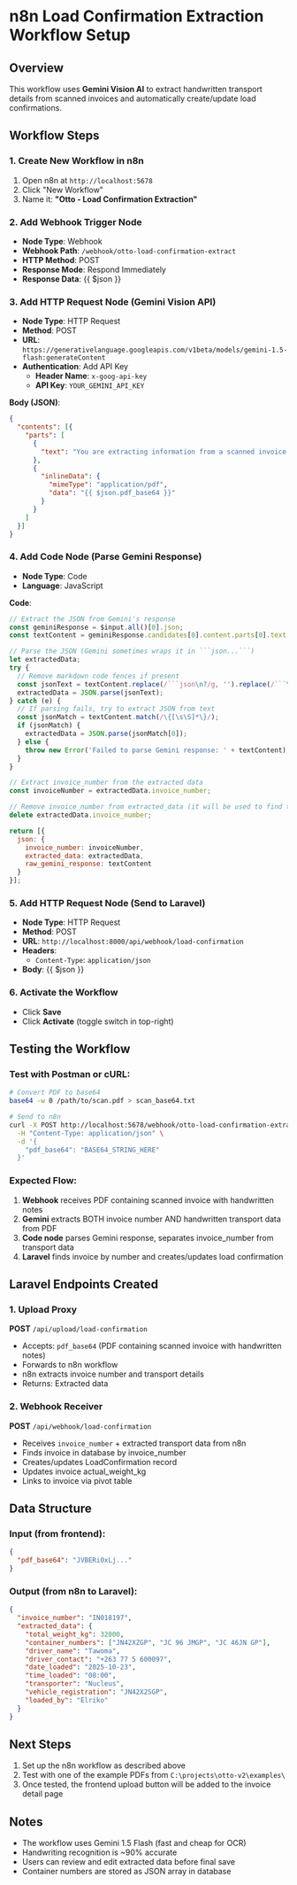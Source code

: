# n8n Load Confirmation Extraction Workflow Setup

## Overview
This workflow uses **Gemini Vision AI** to extract handwritten transport details from scanned invoices and automatically create/update load confirmations.

## Workflow Steps

### 1. Create New Workflow in n8n
1. Open n8n at `http://localhost:5678`
2. Click "New Workflow"
3. Name it: **"Otto - Load Confirmation Extraction"**

### 2. Add Webhook Trigger Node
- **Node Type**: Webhook
- **Webhook Path**: `/webhook/otto-load-confirmation-extract`
- **HTTP Method**: POST
- **Response Mode**: Respond Immediately
- **Response Data**: {{ $json }}

### 3. Add HTTP Request Node (Gemini Vision API)
- **Node Type**: HTTP Request
- **Method**: POST
- **URL**: `https://generativelanguage.googleapis.com/v1beta/models/gemini-1.5-flash:generateContent`
- **Authentication**: Add API Key
  - **Header Name**: `x-goog-api-key`
  - **API Key**: `YOUR_GEMINI_API_KEY`

**Body (JSON)**:
```json
{
  "contents": [{
    "parts": [
      {
        "text": "You are extracting information from a scanned invoice that has handwritten transport/loading details. Extract BOTH the printed invoice information AND the handwritten transport details:\n\n**PRINTED INFORMATION:**\n1. Invoice Number (look for 'Invoice No:', 'Invoice Number:', etc.)\n\n**HANDWRITTEN TRANSPORT DETAILS:**\n1. Total weight (in KG) - usually written as 'Total weight: X KG'\n2. Container/Package numbers - usually 3-5 numbered items with codes like 'JN42XZGP'\n3. Driver's Full Name\n4. Driver's Contact Number\n5. Date Loaded (format: YYYY-MM-DD)\n6. Time (format: HH:MM)\n7. Transporter name\n8. Vehicle Registration Number\n9. Loaded By (person's name)\n\nReturn ONLY a JSON object with this exact structure:\n{\n  \"invoice_number\": \"string\",\n  \"total_weight_kg\": number,\n  \"container_numbers\": [\"code1\", \"code2\", \"code3\"],\n  \"driver_name\": \"string\",\n  \"driver_contact\": \"string\",\n  \"date_loaded\": \"YYYY-MM-DD\",\n  \"time_loaded\": \"HH:MM\",\n  \"transporter\": \"string\",\n  \"vehicle_registration\": \"string\",\n  \"loaded_by\": \"string\"\n}\n\nIf a field is not found or unclear, use null. Be careful with handwriting - common mistakes:\n- '0' vs 'O'\n- '1' vs 'I' vs 'l'\n- '5' vs 'S'\n- '8' vs 'B'\n\nExtract from this document:"
      },
      {
        "inlineData": {
          "mimeType": "application/pdf",
          "data": "{{ $json.pdf_base64 }}"
        }
      }
    ]
  }]
}
```

### 4. Add Code Node (Parse Gemini Response)
- **Node Type**: Code
- **Language**: JavaScript

**Code**:
```javascript
// Extract the JSON from Gemini's response
const geminiResponse = $input.all()[0].json;
const textContent = geminiResponse.candidates[0].content.parts[0].text;

// Parse the JSON (Gemini sometimes wraps it in ```json...```)
let extractedData;
try {
  // Remove markdown code fences if present
  const jsonText = textContent.replace(/```json\n?/g, '').replace(/```\n?/g, '').trim();
  extractedData = JSON.parse(jsonText);
} catch (e) {
  // If parsing fails, try to extract JSON from text
  const jsonMatch = textContent.match(/\{[\s\S]*\}/);
  if (jsonMatch) {
    extractedData = JSON.parse(jsonMatch[0]);
  } else {
    throw new Error('Failed to parse Gemini response: ' + textContent);
  }
}

// Extract invoice_number from the extracted data
const invoiceNumber = extractedData.invoice_number;

// Remove invoice_number from extracted_data (it will be used to find the invoice)
delete extractedData.invoice_number;

return [{
  json: {
    invoice_number: invoiceNumber,
    extracted_data: extractedData,
    raw_gemini_response: textContent
  }
}];
```

### 5. Add HTTP Request Node (Send to Laravel)
- **Node Type**: HTTP Request
- **Method**: POST
- **URL**: `http://localhost:8000/api/webhook/load-confirmation`
- **Headers**:
  - `Content-Type`: `application/json`
- **Body**: {{ $json }}

### 6. Activate the Workflow
- Click **Save**
- Click **Activate** (toggle switch in top-right)

## Testing the Workflow

### Test with Postman or cURL:
```bash
# Convert PDF to base64
base64 -w 0 /path/to/scan.pdf > scan_base64.txt

# Send to n8n
curl -X POST http://localhost:5678/webhook/otto-load-confirmation-extract \
  -H "Content-Type: application/json" \
  -d '{
    "pdf_base64": "BASE64_STRING_HERE"
  }'
```

### Expected Flow:
1. **Webhook** receives PDF containing scanned invoice with handwritten notes
2. **Gemini** extracts BOTH invoice number AND handwritten transport data from PDF
3. **Code node** parses Gemini response, separates invoice_number from transport data
4. **Laravel** finds invoice by number and creates/updates load confirmation

## Laravel Endpoints Created

### 1. Upload Proxy
**POST** `/api/upload/load-confirmation`
- Accepts: `pdf_base64` (PDF containing scanned invoice with handwritten notes)
- Forwards to n8n workflow
- n8n extracts invoice number and transport details
- Returns: Extracted data

### 2. Webhook Receiver
**POST** `/api/webhook/load-confirmation`
- Receives `invoice_number` + extracted transport data from n8n
- Finds invoice in database by invoice_number
- Creates/updates LoadConfirmation record
- Updates invoice actual_weight_kg
- Links to invoice via pivot table

## Data Structure

### Input (from frontend):
```json
{
  "pdf_base64": "JVBERi0xLj..."
}
```

### Output (from n8n to Laravel):
```json
{
  "invoice_number": "IN018197",
  "extracted_data": {
    "total_weight_kg": 32000,
    "container_numbers": ["JN42XZGP", "JC 96 JMGP", "JC 46JN GP"],
    "driver_name": "Tawoma",
    "driver_contact": "+263 77 5 600097",
    "date_loaded": "2025-10-23",
    "time_loaded": "08:00",
    "transporter": "Nucleus",
    "vehicle_registration": "JN42X2SGP",
    "loaded_by": "Elriko"
  }
}
```

## Next Steps
1. Set up the n8n workflow as described above
2. Test with one of the example PDFs from `C:\projects\otto-v2\examples\`
3. Once tested, the frontend upload button will be added to the invoice detail page

## Notes
- The workflow uses Gemini 1.5 Flash (fast and cheap for OCR)
- Handwriting recognition is ~90% accurate
- Users can review and edit extracted data before final save
- Container numbers are stored as JSON array in database
